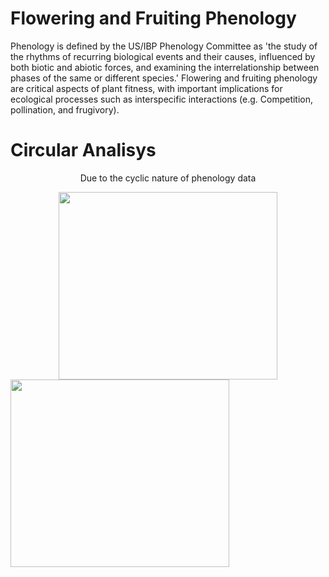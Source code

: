 # Flowering and Fruiting Phenology
Phenology is defined by the US/IBP Phenology Committee as 'the study of the rhythms of recurring biological events and their causes, influenced by both biotic and abiotic forces, and examining the interrelationship between phases of the same or different species.' Flowering and fruiting phenology are critical aspects of plant fitness, with important implications for ecological processes such as interspecific interactions (e.g. Competition, pollination, and frugivory).
# Circular Analisys 
<div style="text-align:center;">
    <p>Due to the cyclic nature of phenology data </p>
    <img src="https://github.com/ALSoCab/FFP-Circular-Analysis/assets/163931084/be53a98d-1bba-4c34-9102-0c3619de691c" width="350" height="300">
</div>
<img src="https://github.com/ALSoCab/FFP-Circular-Analysis/assets/163931084/eb4e6069-aa2d-45ff-b5e7-7ca9c1e28c72" width="350" height="300">



